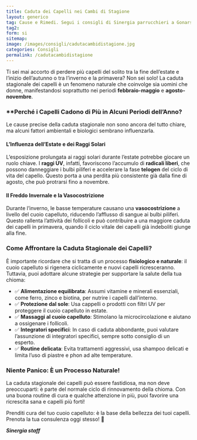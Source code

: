 ```yaml
---
title: Caduta dei Capelli nei Cambi di Stagione
layout: generico
tag: Cause e Rimedi. Segui i consigli di Sinergia parrucchieri a Gonars
tag2:
form: si
sitemap:
image: /images/consigli/cadutacambidistagione.jpg
categories: Consigli
permalink: /cadutacambidistagione
---
```


Ti sei mai accorto di perdere più capelli del solito tra la fine dell’estate e l’inizio dell’autunno o tra l’inverno e la primavera? Non sei solo! La caduta stagionale dei capelli è un fenomeno naturale che coinvolge sia uomini che donne, manifestandosi soprattutto nei periodi **febbraio-maggio** e **agosto-novembre**.  

### **Perché i Capelli Cadono di Più in Alcuni Periodi dell’Anno?  

Le cause precise della caduta stagionale non sono ancora del tutto chiare, ma alcuni fattori ambientali e biologici sembrano influenzarla.  

#### **L’Influenza dell’Estate e dei Raggi Solari**  

L’esposizione prolungata ai raggi solari durante l’estate potrebbe giocare un ruolo chiave. I **raggi UV**, infatti, favoriscono l’accumulo di **radicali liberi**, che possono danneggiare i bulbi piliferi e accelerare la fase **telogen** del ciclo di vita del capello. Questo porta a una perdita più consistente già dalla fine di agosto, che può protrarsi fino a novembre.  

#### **Il Freddo Invernale e la Vasocostrizione**  

Durante l’inverno, le basse temperature causano una **vasocostrizione** a livello del cuoio capelluto, riducendo l’afflusso di sangue ai bulbi piliferi. Questo rallenta l’attività dei follicoli e può contribuire a una maggiore caduta dei capelli in primavera, quando il ciclo vitale dei capelli già indeboliti giunge alla fine.  

### **Come Affrontare la Caduta Stagionale dei Capelli?**  

È importante ricordare che si tratta di un processo **fisiologico e naturale**: il cuoio capelluto si rigenera ciclicamente e nuovi capelli ricresceranno. Tuttavia, puoi adottare alcune strategie per supportare la salute della tua chioma:  

- ✅ **Alimentazione equilibrata**: Assumi vitamine e minerali essenziali, come ferro, zinco e biotina, per nutrire i capelli dall’interno.  
- ✅ **Protezione dal sole**: Usa cappelli o prodotti con filtri UV per proteggere il cuoio capelluto in estate.  
- ✅ **Massaggi al cuoio capelluto**: Stimolano la microcircolazione e aiutano a ossigenare i follicoli.  
- ✅ **Integratori specifici**: In caso di caduta abbondante, puoi valutare l’assunzione di integratori specifici, sempre sotto consiglio di un esperto.  
- ✅ **Routine delicata**: Evita trattamenti aggressivi, usa shampoo delicati e limita l’uso di piastre e phon ad alte temperature.  

### **Niente Panico: È un Processo Naturale!**  

La caduta stagionale dei capelli può essere fastidiosa, ma non deve preoccuparti: è parte del normale ciclo di rinnovamento della chioma. Con una buona routine di cura e qualche attenzione in più, puoi favorire una ricrescita sana e capelli più forti!  

Prenditi cura del tuo cuoio capelluto: è la base della bellezza dei tuoi capelli. Prenota la tua consulenza oggi stesso! 🌿

***Sinergia staff***
